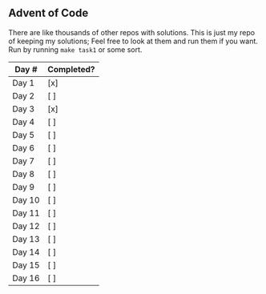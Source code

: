 ## Advent of Code 
There are like thousands of other repos with solutions. This is just my repo of keeping my solutions;
Feel free to look at them and run them if you want. Run by running `make task1` or some sort.

| Day #  | Completed? |
| --- | ------------- |
| Day 1  | [x] |
| Day 2  | [ ] |
| Day 3  | [x] |
| Day 4  | [ ] |
| Day 5  | [ ] |
| Day 6  | [ ] |
| Day 7  | [ ] |
| Day 8  | [ ] |
| Day 9  | [ ] |
| Day 10  | [ ] |
| Day 11 | [ ] |
| Day 12  | [ ] |
| Day 13  | [ ] |
| Day 14  | [ ] |
| Day 15  | [ ] |
| Day 16  | [ ] |
